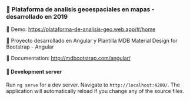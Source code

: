 ### 🌟 **Plataforma de analisis geoespaciales en mapas - desarrollado en 2019**

🔔 Demo: https://plataforma-de-analisis-geo.web.app/#/home

🔔 Proyecto desarrollado en Angular y Plantilla MDB
Material Design for Bootstrap - Angular

🔔 Documentation:
http://mdbootstrap.com/angular/

#### 🔔 Development server

Run `ng serve` for a dev server. Navigate to `http://localhost:4200/`. The application will automatically reload if you change any of the source files.
